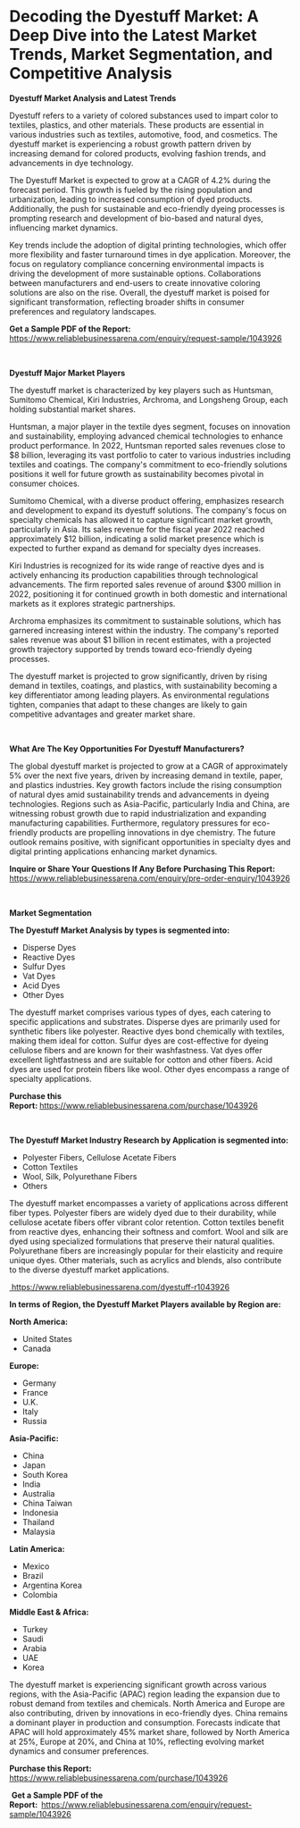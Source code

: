 <p><h1>Decoding the Dyestuff Market: A Deep Dive into the Latest Market Trends, Market Segmentation, and Competitive Analysis</h1></p><p><strong>Dyestuff Market Analysis and Latest Trends</strong></p>
<p><p>Dyestuff refers to a variety of colored substances used to impart color to textiles, plastics, and other materials. These products are essential in various industries such as textiles, automotive, food, and cosmetics. The dyestuff market is experiencing a robust growth pattern driven by increasing demand for colored products, evolving fashion trends, and advancements in dye technology.</p><p>The Dyestuff Market is expected to grow at a CAGR of 4.2% during the forecast period. This growth is fueled by the rising population and urbanization, leading to increased consumption of dyed products. Additionally, the push for sustainable and eco-friendly dyeing processes is prompting research and development of bio-based and natural dyes, influencing market dynamics.</p><p>Key trends include the adoption of digital printing technologies, which offer more flexibility and faster turnaround times in dye application. Moreover, the focus on regulatory compliance concerning environmental impacts is driving the development of more sustainable options. Collaborations between manufacturers and end-users to create innovative coloring solutions are also on the rise. Overall, the dyestuff market is poised for significant transformation, reflecting broader shifts in consumer preferences and regulatory landscapes.</p></p>
<p><strong>Get a Sample PDF of the Report:&nbsp;</strong> <a href="https://www.reliablebusinessarena.com/enquiry/request-sample/1043926?utm_campaign=3287&utm_medium=2&utm_source=Github&utm_content=ia&utm_term=16042025&utm_id=dyestuff">https://www.reliablebusinessarena.com/enquiry/request-sample/1043926</a></p>
<p>&nbsp;</p>
<p><strong>Dyestuff Major Market Players</strong></p>
<p><p>The dyestuff market is characterized by key players such as Huntsman, Sumitomo Chemical, Kiri Industries, Archroma, and Longsheng Group, each holding substantial market shares. </p><p>Huntsman, a major player in the textile dyes segment, focuses on innovation and sustainability, employing advanced chemical technologies to enhance product performance. In 2022, Huntsman reported sales revenues close to $8 billion, leveraging its vast portfolio to cater to various industries including textiles and coatings. The company's commitment to eco-friendly solutions positions it well for future growth as sustainability becomes pivotal in consumer choices.</p><p>Sumitomo Chemical, with a diverse product offering, emphasizes research and development to expand its dyestuff solutions. The company's focus on specialty chemicals has allowed it to capture significant market growth, particularly in Asia. Its sales revenue for the fiscal year 2022 reached approximately $12 billion, indicating a solid market presence which is expected to further expand as demand for specialty dyes increases.</p><p>Kiri Industries is recognized for its wide range of reactive dyes and is actively enhancing its production capabilities through technological advancements. The firm reported sales revenue of around $300 million in 2022, positioning it for continued growth in both domestic and international markets as it explores strategic partnerships.</p><p>Archroma emphasizes its commitment to sustainable solutions, which has garnered increasing interest within the industry. The company's reported sales revenue was about $1 billion in recent estimates, with a projected growth trajectory supported by trends toward eco-friendly dyeing processes.</p><p>The dyestuff market is projected to grow significantly, driven by rising demand in textiles, coatings, and plastics, with sustainability becoming a key differentiator among leading players. As environmental regulations tighten, companies that adapt to these changes are likely to gain competitive advantages and greater market share.</p></p>
<p>&nbsp;</p>
<p><strong>What Are The Key Opportunities For Dyestuff Manufacturers?</strong></p>
<p><p>The global dyestuff market is projected to grow at a CAGR of approximately 5% over the next five years, driven by increasing demand in textile, paper, and plastics industries. Key growth factors include the rising consumption of natural dyes amid sustainability trends and advancements in dyeing technologies. Regions such as Asia-Pacific, particularly India and China, are witnessing robust growth due to rapid industrialization and expanding manufacturing capabilities. Furthermore, regulatory pressures for eco-friendly products are propelling innovations in dye chemistry. The future outlook remains positive, with significant opportunities in specialty dyes and digital printing applications enhancing market dynamics.</p></p>
<p><strong>Inquire or Share Your Questions If Any Before Purchasing This Report:</strong> <a href="https://www.reliablebusinessarena.com/enquiry/pre-order-enquiry/1043926?utm_campaign=3287&utm_medium=2&utm_source=Github&utm_content=ia&utm_term=16042025&utm_id=dyestuff">https://www.reliablebusinessarena.com/enquiry/pre-order-enquiry/1043926</a></p>
<p>&nbsp;</p>
<p><strong>Market Segmentation</strong></p>
<p><strong>The Dyestuff Market Analysis by types is segmented into:</strong></p>
<p><ul><li>Disperse Dyes</li><li>Reactive Dyes</li><li>Sulfur Dyes</li><li>Vat Dyes</li><li>Acid Dyes</li><li>Other Dyes</li></ul></p>
<p><p>The dyestuff market comprises various types of dyes, each catering to specific applications and substrates. Disperse dyes are primarily used for synthetic fibers like polyester. Reactive dyes bond chemically with textiles, making them ideal for cotton. Sulfur dyes are cost-effective for dyeing cellulose fibers and are known for their washfastness. Vat dyes offer excellent lightfastness and are suitable for cotton and other fibers. Acid dyes are used for protein fibers like wool. Other dyes encompass a range of specialty applications.</p></p>
<p><strong>Purchase this Report:&nbsp;</strong><a href="https://www.reliablebusinessarena.com/purchase/1043926?utm_campaign=3287&utm_medium=2&utm_source=Github&utm_content=ia&utm_term=16042025&utm_id=dyestuff">https://www.reliablebusinessarena.com/purchase/1043926</a></p>
<p>&nbsp;</p>
<p><strong>The Dyestuff Market Industry Research by Application is segmented into:</strong></p>
<p><ul><li>Polyester Fibers, Cellulose Acetate Fibers</li><li>Cotton Textiles</li><li>Wool, Silk, Polyurethane Fibers</li><li>Others</li></ul></p>
<p><p>The dyestuff market encompasses a variety of applications across different fiber types. Polyester fibers are widely dyed due to their durability, while cellulose acetate fibers offer vibrant color retention. Cotton textiles benefit from reactive dyes, enhancing their softness and comfort. Wool and silk are dyed using specialized formulations that preserve their natural qualities. Polyurethane fibers are increasingly popular for their elasticity and require unique dyes. Other materials, such as acrylics and blends, also contribute to the diverse dyestuff market applications.</p></p>
<p><a href="https://www.reliablebusinessarena.com/dyestuff-r1043926?utm_campaign=3287&utm_medium=2&utm_source=Github&utm_content=ia&utm_term=16042025&utm_id=dyestuff">&nbsp;https://www.reliablebusinessarena.com/dyestuff-r1043926</a></p>
<p><strong>In terms of Region, the Dyestuff Market Players available by Region are:</strong></p>
<p>
    <p> <strong> North America: </strong>
        <ul>
            <li>United States</li>
            <li>Canada</li>
        </ul>
        </p> 
    <p> <strong> Europe: </strong>
        <ul>
            <li>Germany</li>
            <li>France</li>
            <li>U.K.</li>
            <li>Italy</li>
            <li>Russia</li>
        </ul>
        </p> 
    <p> <strong> Asia-Pacific: </strong>
        <ul>
            <li>China</li>
            <li>Japan</li>
            <li>South Korea</li>
            <li>India</li>
            <li>Australia</li>
            <li>China Taiwan</li>
            <li>Indonesia</li>
            <li>Thailand</li>
            <li>Malaysia</li>
        </ul>
        </p> 
    <p> <strong> Latin America: </strong>
        <ul>
            <li>Mexico</li>
            <li>Brazil</li>
            <li>Argentina Korea</li>
            <li>Colombia</li>
        </ul>
        </p> 
    <p> <strong> Middle East & Africa: </strong>
        <ul>
            <li>Turkey</li>
            <li>Saudi</li>
            <li>Arabia</li>
            <li>UAE</li>
            <li>Korea</li>
        </ul>
    </p>
    </p>
<p><p>The dyestuff market is experiencing significant growth across various regions, with the Asia-Pacific (APAC) region leading the expansion due to robust demand from textiles and chemicals. North America and Europe are also contributing, driven by innovations in eco-friendly dyes. China remains a dominant player in production and consumption. Forecasts indicate that APAC will hold approximately 45% market share, followed by North America at 25%, Europe at 20%, and China at 10%, reflecting evolving market dynamics and consumer preferences.</p></p>
<p><strong>Purchase this Report: </strong><a href="https://www.reliablebusinessarena.com/purchase/1043926?utm_campaign=3287&utm_medium=2&utm_source=Github&utm_content=ia&utm_term=16042025&utm_id=dyestuff">https://www.reliablebusinessarena.com/purchase/1043926</a></p>
<p>&nbsp;<strong>Get a Sample PDF of the Report:&nbsp;&nbsp;</strong><a href="https://www.reliablebusinessarena.com/enquiry/request-sample/1043926?utm_campaign=3287&utm_medium=2&utm_source=Github&utm_content=ia&utm_term=16042025&utm_id=dyestuff">https://www.reliablebusinessarena.com/enquiry/request-sample/1043926</a></p>
<p><strong></strong></p>
<p><p></p><p></p><p></p></p>
